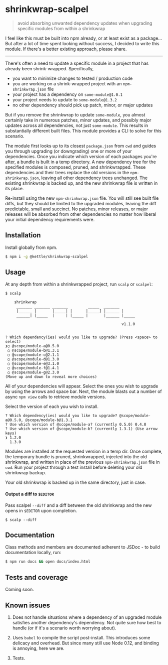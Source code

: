 # shrinkwrap-scalpel
> avoid absorbing unwanted dependency updates when upgrading specific modules from within a shrinkwrap

I feel like this must be built into npm already, or at least exist as a package...
But after a lot of time spent looking without success, I decided to write this module.
If there's a better existing approach, please share.

***

There's often a need to update a specific module in a project that has already been shrink-wrapped.
Specifically,

- you want to minimize changes to tested / production code
- you are working on a shrink-wrapped project with an `npm-shrinkwrap.json` file
- your project has a dependency on `some-module@1.0.1`
- your project needs to update to `some-module@1.3.2`
- no other dependency should pick up patch, minor, or major updates

But if you remove the shrinkwrap to update `some-module`, you almost certainly take in numerous patches, minor updates, and possibly major updates across all dependencies, not just `some-module`.
This results in substantially different built files.
This module provides a CLI to solve for this scenario.

The module first looks up to its closest `package.json` from `cwd` and guides you through upgrading (or downgrading) one or more of your dependencies.
Once you indicate which version of each packages you're after, a bundle is built in a temp directory.
A new dependency tree for the specified modules is composed, pruned, and shrinkwrapped.
These dependencies and their trees replace the old versions in the `npm-shrinkwrap.json`, leaving all other dependency trees unchanged.
The existing shrinkwrap is backed up, and the new shrinkwrap file is written in its place.

Re-install using the new `npm-shrinkwrap.json` file. 
You will still see built file diffs, but they should be limited to the upgraded modules, leaving the diff predictable, small and succinct.
No patches, minor releases, or major releases will be absorbed from other dependencies no matter how liberal your initial dependency requirements were.


## Installation
Install globally from npm. 

```sh
$ npm i -g @kettle/shrinkwrap-scalpel
```



## Usage
At any depth from within a shrinkwrapped project, run `scalp` or `scalpel`:

```text
$ scalp

    shrinkwrap
     _______ _______ _______         _____  _______
     |______ |       |_____| |      |_____] |______ |
     ______| |_____  |     | |_____ |       |______ |_____

                                                    v1.1.0
 

? Which dependency(ies) would you like to upgrade? (Press <space> to select)
❯◯ @scope/module-a@0.5.0
 ◯ @scope/module-b@1.3.1
 ◯ @scope/module-c@2.1.1
 ◯ @scope/module-d@1.3.0
 ◯ @scope/module-e@3.1.0
 ◯ @scope/module-f@1.4.1
 ◯ @scope/module-g@2.3.0
(Move up and down to reveal more choices)
```

All of your dependencies will appear. 
Select the ones you wish to upgrade by using the arrows and space bar.
Next, the module blasts out a number of async `npm view` calls to retrieve module versions.

Select the version of each you wish to install.

```text
? Which dependency(ies) would you like to upgrade? @scope/module-a@0.5.0, @scope/module-b@1.3.1
? Use which version of @scope/module-a? (currently 0.5.0) 0.4.0
? Use which version of @scope/module-b? (currently 1.3.1) (Use arrow keys)
❯ 1.2.0
  1.3.0
```

Modules are installed at the requested version in a temp dir.
Once complete, the temporary bundle is pruned, shrinkwrapped, injected into the old shrinkwrap, and written in place of the previous `npm-shrinkwrap.json` file in `cwd`.
Run your project through a test install before deleting your old shrinkwrap backup.

Your old shrinkwrap is backed up in the same directory, just in case.


#### Output a diff to `$EDITOR`
Pass scalpel `--diff` and a diff between the old shrinkwrap and the new opens in `$EDITOR` upon completion.

```text
$ scalp --diff
```


## Documentation
Class methods and members are documented adherent to JSDoc - to build documentation locally, run:

```sh
$ npm run docs && open docs/index.html
```

## Tests and coverage
Coming soon.

## Known issues
1. Does not handle situations where a dependency of an upgraded module satisfies another dependency's dependency. 
Not quite sure how best to handle (or if it's a scenario worth worrying about).

2. Uses `babel` to compile the script post-install.
This introduces some delicacy and overhead.
But since many still use Node 0.12, and binding is annoying, here we are.

3. Tests.
